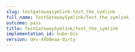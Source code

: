 ```yaml
---
slug: testgatewaysymlink-test_the_symlink
full_name: TestGatewaySymlink/Test_the_symlink
outcome: pass
title: TestGatewaySymlink/Test_the_symlink
implementation_id: kubo-bis
version: dev-44b0eaa-dirty
---
```


